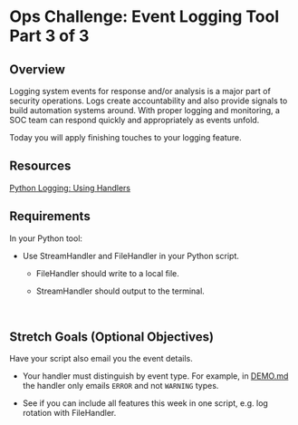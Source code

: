 # Ops Challenge: Event Logging Tool Part 3 of 3

## Overview

Logging system events for response and/or analysis is a major part of security operations. Logs create accountability and also provide signals to build automation systems around. With proper logging and monitoring, a SOC team can respond quickly and appropriately as events unfold.

Today you will apply finishing touches to your logging feature.

## Resources

[Python Logging: Using Handlers](https://realpython.com/python-logging/#using-handlers)

## Requirements

In your Python tool:

* Use StreamHandler and FileHandler in your Python script.

  * FileHandler should write to a local file.

  * StreamHandler should output to the terminal.

<br>

## Stretch Goals (Optional Objectives)

Have your script also email you the event details.

* Your handler must distinguish by event type. For example, in [DEMO.md](https://codefellows.github.io/ops-401-cybersecurity-guide/curriculum/class-28/challenges/DEMO.html) the handler only emails `ERROR` and not `WARNING` types.

* See if you can include all features this week in one script, e.g. log rotation with FileHandler.
